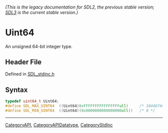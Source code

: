 ###### (This is the legacy documentation for SDL2, the previous stable version; [SDL3](https://wiki.libsdl.org/SDL3/) is the current stable version.)
# Uint64

An unsigned 64-bit integer type.

## Header File

Defined in [SDL_stdinc.h](https://github.com/libsdl-org/SDL/blob/SDL2/include/SDL_stdinc.h)

## Syntax

```c
typedef uint64_t Uint64;
#define SDL_MAX_UINT64  ((Uint64)0xFFFFFFFFFFFFFFFFull)     /* 18446744073709551615 */
#define SDL_MIN_UINT64  ((Uint64)(0x0000000000000000ull))   /* 0 */
```

----
[CategoryAPI](CategoryAPI), [CategoryAPIDatatype](CategoryAPIDatatype), [CategoryStdInc](CategoryStdInc)

